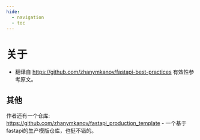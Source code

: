 ```yaml
---
hide:
  - navigation
  - toc
---
```


# 关于

- 翻译自 <https://github.com/zhanymkanov/fastapi-best-practices> 有效性参考原文。

## 其他

作者还有一个仓库: <https://github.com/zhanymkanov/fastapi_production_template> - 一个基于fastapi的生产模版仓库，也挺不错的。
